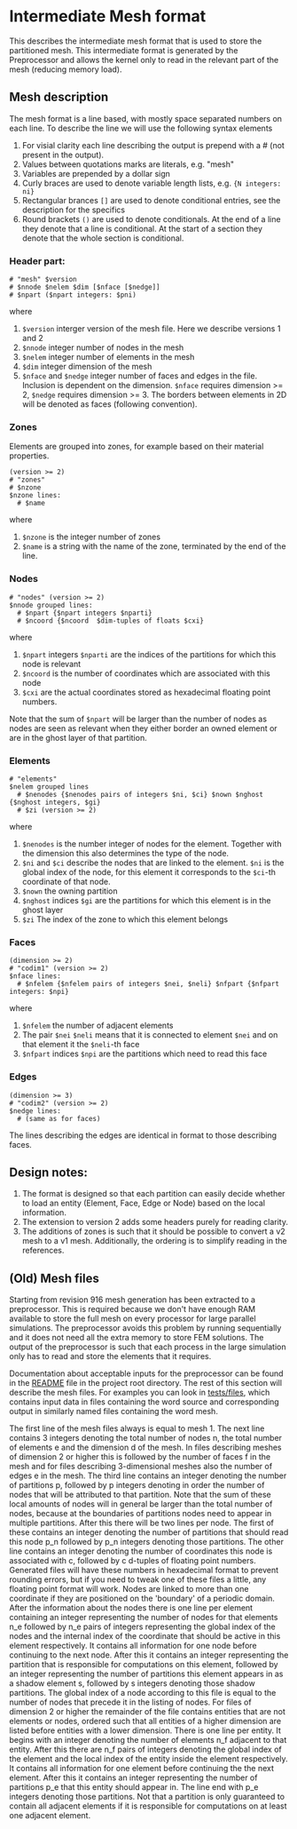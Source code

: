 # Intermediate Mesh format

This describes the intermediate mesh format that is used to store the partitioned mesh. This intermediate format is generated by the Preprocessor and allows the kernel only to read in the relevant part of the mesh (reducing memory load).

## Mesh description

The mesh format is a line based, with mostly space separated numbers on each line. To describe the line we will use the following syntax elements
 1. For visial clarity each line describing the output is prepend with a # (not present in the output).
 2. Values between quotations marks are literals, e.g. "mesh"
 3. Variables are prepended by a dollar sign
 4. Curly braces are used to denote variable length lists, e.g. `{N integers: ni}`
 5. Rectangular brances `[]` are used to denote conditional entries, see the description for the specifics
 6. Round brackets `()` are used to denote conditionals. At the end of a line they denote that a line is conditional. At the start of a section they denote that the whole section is conditional.



### Header part:
```
# "mesh" $version
# $nnode $nelem $dim [$nface [$nedge]]
# $npart ($npart integers: $pni)
```
where

 1. `$version` interger version of the mesh file. Here we describe versions 1 and 2
 2. `$nnode` integer number of nodes in the mesh
 3. `$nelem` integer number of elements in the mesh
 4. `$dim` integer dimension of the mesh
 5. `$nface` and `$nedge` integer number of faces and edges in the file. Inclusion is dependent on the dimension. `$nface` requires dimension >= 2, `$nedge` requires dimension >= 3. The borders between elements in 2D will be denoted as faces (following convention).

### Zones
Elements are grouped into zones, for example based on their material properties.
```
(version >= 2)
# "zones"
# $nzone
$nzone lines:
  # $name
```
where

 1. `$nzone` is the integer number of zones
 2. `$name` is a string with the name of the zone, terminated by the end of the line.


### Nodes
```
# "nodes" (version >= 2)
$nnode grouped lines:
  # $npart {$npart integers $nparti}
  # $ncoord {$ncoord  $dim-tuples of floats $cxi}
```
where

 1. `$npart` integers `$nparti` are the indices of the partitions for which this node is relevant
 2. `$ncoord` is the number of coordinates which are associated with this node
 3. `$cxi` are the actual coordinates stored as hexadecimal floating point numbers.

Note that the sum of `$npart` will be larger than the number of nodes as nodes are seen as relevant when they either border an owned element or are in the ghost layer of that partition.

### Elements
```
# "elements"
$nelem grouped lines
  # $nenodes {$nenodes pairs of integers $ni, $ci} $nown $nghost {$nghost integers, $gi}
  # $zi (version >= 2)
```
where

 1. `$nenodes` is the number integer of nodes for the element. Together with the dimension this also determines the type of the node.
 2. `$ni` and `$ci` describe the nodes that are linked to the element. `$ni` is the global index of the node, for this element it corresponds to the `$ci`-th coordinate of that node.
 3. `$nown` the owning partition
 4. `$nghost` indices `$gi` are the partitions for which this element is in the ghost layer
 5. `$zi` The index of the zone to which this element belongs

### Faces
```
(dimension >= 2)
# "codim1" (version >= 2)
$nface lines:
  # $nfelem {$nfelem pairs of integers $nei, $neli} $nfpart {$nfpart integers: $npi}
```
where
 1. `$nfelem` the number of adjacent elements
 2. The pair `$nei` `$neli` means that it is connected to element `$nei` and on that element it the `$neli`-th face
 3. `$nfpart` indices `$npi` are the partitions which need to read this face 

### Edges
```
(dimension >= 3)
# "codim2" (version >= 2)
$nedge lines:
  # (same as for faces)
```
The lines describing the edges are identical in format to those describing faces.

## Design notes:

1. The format is designed so that each partition can easily decide whether to load an entity (Element, Face, Edge or Node) based on the local information.
2. The extension to version 2 adds some headers purely for reading clarity.
3. The additions of zones is such that it should be possible to convert a v2 mesh to a v1 mesh. Additionally, the ordering is to simplify reading in the references.


## (Old) Mesh files

Starting from revision 916 mesh generation has been extracted to a preprocessor. This is required because we don't have enough RAM available to store the full mesh on every processor for large parallel simulations. The preprocessor avoids this problem by running sequentially and it does not need all the extra memory to store FEM solutions. The output of the preprocessor is such that each process in the large simulation only has to read and store the elements that it requires. 

Documentation about acceptable inputs for the preprocessor can be found in the [README](https://github.com/hpgem/hpgem/blob/master/README.md) file in the project root directory. The rest of this section will describe the mesh files. For examples you can look in [tests/files](https://github.com/hpgem/hpgem/tree/master/tests/files), which contains input data in files containing the word source and corresponding output in similarly named files containing the word mesh.

The first line of the mesh files always is equal to mesh 1. The next line contains 3 integers denoting the total number of nodes n, the total number of elements e and the dimension d of the mesh. 
In files describing meshes of dimension 2 or higher this is followed by the number of faces f in the mesh and for files describing 3-dimensional meshes also the number of edges e in the mesh.
The third line contains an integer denoting the number of partitions p, followed by p integers denoting in order the number of nodes that will be attributed to that partition. Note that the sum of these local amounts of nodes will in general be larger than the total number of nodes, because at the boundaries of partitions nodes need to appear in multiple partitions. 
After this there will be two lines per node. The first of these contains an integer denoting the number of partitions that should read this node p_n followed by p_n integers denoting those partitions. The other line contains an integer denoting the number of coordinates this node is associated with c, followed by c d-tuples of floating point numbers. Generated files will have these numbers in hexadecimal format to prevent rounding errors, but if you need to tweak one of these files a little, any floating point format will work. Nodes are linked to more than one coordinate if they are positioned on the 'boundary' of a periodic domain.
After the information about the nodes there is one line per element containing an integer representing the number of nodes for that elements n_e followed by n_e pairs of integers representing the global index of the nodes and the internal index of the coordinate that should be active in this element respectively. It contains all information for one node before continuing to the next node. After this it contains an integer representing the partition that is responsible for computations on this element, followed by an integer representing the number of partitions this element appears in as a shadow element s, followed by s integers denoting those shadow partitions. The global index of a node according to this file is equal to the number of nodes that precede it in the listing of nodes.
For files of dimension 2 or higher the remainder of the file contains entities that are not elements or nodes, ordered such that all entities of a higher dimension are listed before entities with a lower dimension. There is one line per entity. It begins with an integer denoting the number of elements n_f adjacent to that entity. After this there are n_f pairs of integers denoting the global index of the element and the local index of the entity inside the element respectively. It contains all information for one element before continuing the the next element. After this it contains an integer representing the number of partitions p_e that this entity should appear in. The line end with p_e integers denoting those partitions. Not that a partition is only guaranteed to contain all adjacent elements if it is responsible for computations on at least one adjacent element.
